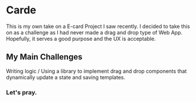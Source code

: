 
# Carde
This is my own take on a E-card Project I saw recently. I decided to take this on as a challenge as I had never made a drag and drop type of Web App. Hopefully, it serves a good purpose and the UX is acceptable. 


## My Main Challenges

Writing logic / Using a library to implement drag and drop components that dynamically update a state and saving templates.

### Let's pray.
